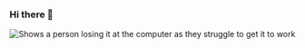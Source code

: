 ### Hi there 👋
<div align="center">
    <p>
        <img src="[URL_OF_YOUR_GIF.gif](https://media4.giphy.com/media/v1.Y2lkPTc5MGI3NjExb2dtOGd3cjR6MnJ3dGNpbzhzZjFsMWFuejM3cHkwOTFuM2psZ3U1YSZlcD12MV9pbnRlcm5hbF9naWZfYnlfaWQmY3Q9Zw/Rkis28kMJd1aE/giphy.gif)" alt="Shows a person losing it at the computer as they struggle to get it to work" />
    </p>
</div>



<!--
**pastorZakaia/pastorZakaia** is a ✨ _special_ ✨ repository because its `README.md` (this file) appears on your GitHub profile.
![Shows a person losing it at the computer as they struggle to get it to work ] http://www.gifbay.com/gif/school_computers_in_a_nutshell-76646/ 
https://media4.giphy.com/media/v1.Y2lkPTc5MGI3NjExb2dtOGd3cjR6MnJ3dGNpbzhzZjFsMWFuejM3cHkwOTFuM2psZ3U1YSZlcD12MV9pbnRlcm5hbF9naWZfYnlfaWQmY3Q9Zw/Rkis28kMJd1aE/giphy.gif
Here are some ideas to get you started:

- 🔭 I’m currently working on ...
- 🌱 I’m currently learning ...
- 👯 I’m looking to collaborate on ...
- 🤔 I’m looking for help with ...
- 💬 Ask me about ...
- 📫 How to reach me: ...
- 😄 Pronouns: They/Them...
- ⚡ Fun fact: ...
-->
